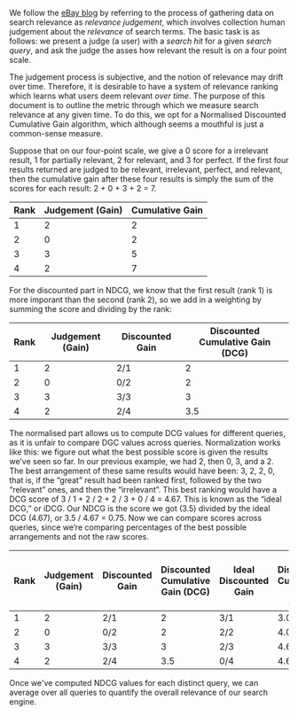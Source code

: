 
We follow the [eBay blog](https://www.ebayinc.com/stories/blogs/tech/measuring-search-relevance/) by referring to the process of gathering data on search relevance as *relevance judgement*, which involves collection human judgement about the *relevance* of search terms. The basic task is as follows: we present a judge (a user) with a *search hit* for a given *search query*, and ask the judge the asses how relevant the result is on a four point scale.

The judgement process is subjective, and the notion of relevance may drift over time. Therefore, it is desirable to have a system of relevance ranking which learns what users deem relevant *over time*. The purpose of this document is to outline the metric through which we measure search relevance at any given time. To do this, we opt for a Normalised Discounted Cumulative Gain algorithm, which although seems a mouthful is just a common-sense measure.

Suppose that on our four-point scale, we give a 0 score for a irrelevant result, 1 for partially relevant, 2 for relevant, and 3 for perfect. If the first four results returned are judged to be relevant, irrelevant, perfect, and relevant, then the cumulative gain after these four results is simply the sum of the scores for each result: 2 + 0 + 3 + 2 = 7.

| Rank | Judgement (Gain) | Cumulative Gain |
|------|------------------|-----------------|
| 1    | 2                | 2               |
| 2    | 0                | 2               |
| 3    | 3                | 5               |
| 4    | 2                | 7               |

For the discounted part in NDCG, we know that the first result (rank 1) is more imporant than the second (rank 2), so we add in a weighting by summing the score and dividing by the rank:

| Rank | Judgement (Gain) | Discounted Gain | Discounted Cumulative Gain (DCG) |
|------|------------------|-----------------|----------------------------------|
| 1    | 2                | 2/1             | 2                                |
| 2    | 0                | 0/2             | 2                                |
| 3    | 3                | 3/3             | 3                                |
| 4    | 2                | 2/4             | 3.5                              |

The normalised part allows us to compute DCG values for different queries, as it is unfair to compare DGC values across queries. Normalization works like this: we figure out what the best possible score is given the results we’ve seen so far. In our previous example, we had 2, then 0, 3, and a 2. The best arrangement of these same results would have been: 3, 2, 2, 0, that is, if the “great” result had been ranked first, followed by the two “relevant” ones, and then the “irrelevant”. This best ranking would have a DCG score of 3 / 1 + 2 / 2 + 2 / 3 + 0 / 4 = 4.67. This is known as the “ideal DCG,” or iDCG.  Our NDCG is the score we got (3.5) divided by the ideal DCG (4.67), or 3.5 / 4.67 = 0.75. Now we can compare scores across queries, since we’re comparing percentages of the best possible arrangements and not the raw scores.

| Rank | Judgement (Gain) | Discounted Gain | Discounted Cumulative Gain (DCG) | Ideal Discounted Gain | Ideal Discounted Cumulative Gain (iDGC) | Normalised Discounted Cumulative Gain (NDGC) |
|------|------------------|-----------------|----------------------------------|-----------------------|-----------------------------------------|----------------------------------------------|
| 1    | 2                | 2/1             | 2                                | 3/1                   | 3.0                                     | 0.67                                         |
| 2    | 0                | 0/2             | 2                                | 2/2                   | 4.0                                     | 0.5                                          |
| 3    | 3                | 3/3             | 3                                | 2/3                   | 4.67                                    | 0.64                                         |
| 4    | 2                | 2/4             | 3.5                              | 0/4                   | 4.67                                    | 0.75                                         |

Once we've computed NDCG values for each distinct query, we can average over all queries to quantify the overall relevance of our search engine.